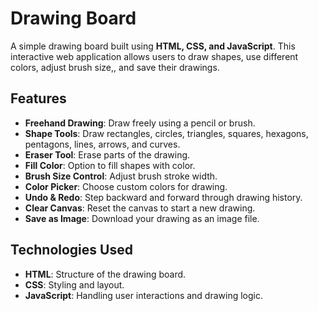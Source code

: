 # Drawing Board

A simple drawing board built using **HTML, CSS, and JavaScript**. This interactive web application allows users to draw shapes, use different colors, adjust brush size,, and save their drawings.

## Features

- **Freehand Drawing**: Draw freely using a pencil or brush.
- **Shape Tools**: Draw rectangles, circles, triangles, squares, hexagons, pentagons, lines, arrows, and curves.
- **Eraser Tool**: Erase parts of the drawing.
- **Fill Color**: Option to fill shapes with color.
- **Brush Size Control**: Adjust brush stroke width.
- **Color Picker**: Choose custom colors for drawing.
- **Undo & Redo**: Step backward and forward through drawing history.
- **Clear Canvas**: Reset the canvas to start a new drawing.
- **Save as Image**: Download your drawing as an image file.

## Technologies Used

- **HTML**: Structure of the drawing board.
- **CSS**: Styling and layout.
- **JavaScript**: Handling user interactions and drawing logic.


